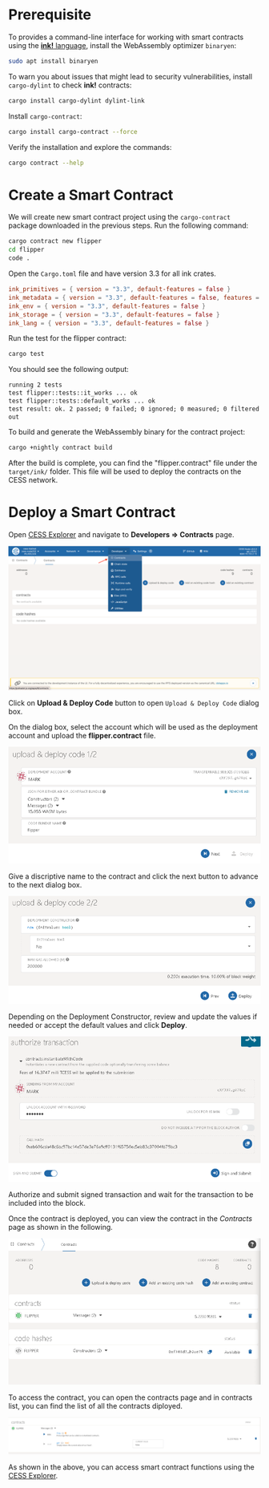 # Prerequisite

To provides a command-line interface for working with smart contracts using the [**ink!** language](https://use.ink/), install the WebAssembly optimizer `binaryen`:

```bash
sudo apt install binaryen
```

To warn you about issues that might lead to security vulnerabilities, install `cargo-dylint` to check **ink!** contracts:

```bash
cargo install cargo-dylint dylint-link
```

Install `cargo-contract`:

```bash
cargo install cargo-contract --force
```

Verify the installation and explore the commands:

```bash
cargo contract --help
```

# Create a Smart Contract

We will create new smart contract project using the `cargo-contract` package downloaded in the previous steps. Run the following command:

```bash
cargo contract new flipper
cd flipper
code .
```

Open the `Cargo.toml` file and have version 3.3 for all ink crates.

```toml
ink_primitives = { version = "3.3", default-features = false }
ink_metadata = { version = "3.3", default-features = false, features = ["derive"], optional = true }
ink_env = { version = "3.3", default-features = false }
ink_storage = { version = "3.3", default-features = false }
ink_lang = { version = "3.3", default-features = false }
```

Run the test for the flipper contract:

```bash
cargo test
```

You should see the following output:

```
running 2 tests
test flipper::tests::it_works ... ok
test flipper::tests::default_works ... ok
test result: ok. 2 passed; 0 failed; 0 ignored; 0 measured; 0 filtered out
```

To build and generate the WebAssembly binary for the contract project:

```bash
cargo +nightly contract build
```

After the build is complete, you can find the "flipper.contract" file under the `target/ink/` folder. This file will be used to deploy the contracts on the CESS network.

# Deploy a Smart Contract

Open [CESS Explorer](https://testnet.cess.cloud) and navigate to **Developers => Contracts** page.

![Deploy ink! Smart Contract - 01](../../assets/developer/tutorials/deploy-sc-ink/deploy-sc-ink-01.webp)

Click on **Upload & Deploy Code** button to open `Upload & Deploy Code` dialog box.

On the dialog box, select the account which will be used as the deployment account and upload the **flipper.contract** file.

![Deploy ink! Smart Contract - 02](../../assets/developer/tutorials/deploy-sc-ink/deploy-sc-ink-02.png)

Give a discriptive name to the contract and click the next button to advance to the next dialog box.

![Deploy ink! Smart Contract - 03](../../assets/developer/tutorials/deploy-sc-ink/deploy-sc-ink-03.png)

Depending on the Deployment Constructor, review and update the values if needed or accept the default values and click **Deploy**.

![Deploy ink! Smart Contract - 04](../../assets/developer/tutorials/deploy-sc-ink/deploy-sc-ink-04.png)

Authorize and submit signed transaction and wait for the transaction to be included into the block.

Once the contract is deployed, you can view the contract in the *Contracts* page as shown in the following.

![Deploy ink! Smart Contract - 05](../../assets/developer/tutorials/deploy-sc-ink/deploy-sc-ink-05.png)

To access the contract, you can open the contracts page and in contracts list, you can find the list of all the contracts diployed.

![Deploy ink! Smart Contract - 06](../../assets/developer/tutorials/deploy-sc-ink/deploy-sc-ink-06.png)

As shown in the above, you can access smart contract functions using the [CESS Explorer](https://testnet.cess.cloud).

